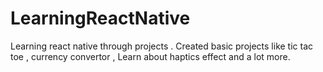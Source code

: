 # LearningReactNative
Learning react native through projects . Created basic projects like tic tac toe , currency convertor , Learn about haptics effect  and a lot more. 
